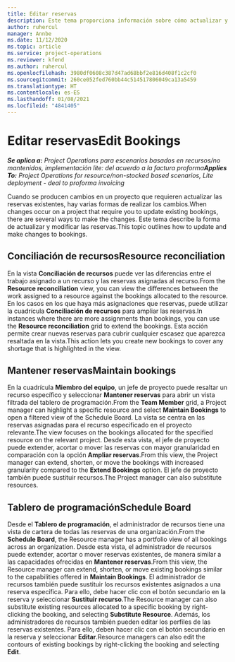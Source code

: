 ```yaml
---
title: Editar reservas
description: Este tema proporciona información sobre cómo actualizar y modificar las reservas.
author: ruhercul
manager: Annbe
ms.date: 11/12/2020
ms.topic: article
ms.service: project-operations
ms.reviewer: kfend
ms.author: ruhercul
ms.openlocfilehash: 3980df0608c387d47ad68bbf2e816d408f1c2cf0
ms.sourcegitcommit: 260ce052fed760bb44c514517806049ca13a5459
ms.translationtype: HT
ms.contentlocale: es-ES
ms.lasthandoff: 01/08/2021
ms.locfileid: "4841405"
---
```

# <a name="edit-bookings"></a><span data-ttu-id="7c691-103">Editar reservas</span><span class="sxs-lookup"><span data-stu-id="7c691-103">Edit Bookings</span></span>

<span data-ttu-id="7c691-104">_**Se aplica a:** Project Operations para escenarios basados en recursos/no mantenidos, implementación lite: del acuerdo a la factura proforma_</span><span class="sxs-lookup"><span data-stu-id="7c691-104">_**Applies To:** Project Operations for resource/non-stocked based scenarios, Lite deployment - deal to proforma invoicing_</span></span>


<span data-ttu-id="7c691-105">Cuando se producen cambios en un proyecto que requieren actualizar las reservas existentes, hay varias formas de realizar los cambios.</span><span class="sxs-lookup"><span data-stu-id="7c691-105">When changes occur on a project that require you to update existing bookings, there are several ways to make the changes.</span></span> <span data-ttu-id="7c691-106">Este tema describe la forma de actualizar y modificar las reservas.</span><span class="sxs-lookup"><span data-stu-id="7c691-106">This topic outlines how to update and make changes to bookings.</span></span>

## <a name="resource-reconciliation"></a><span data-ttu-id="7c691-107">Conciliación de recursos</span><span class="sxs-lookup"><span data-stu-id="7c691-107">Resource reconciliation</span></span>

<span data-ttu-id="7c691-108">En la vista **Conciliación de recursos** puede ver las diferencias entre el trabajo asignado a un recurso y las reservas asignadas al recurso.</span><span class="sxs-lookup"><span data-stu-id="7c691-108">From the **Resource reconciliation** view, you can view the differences between the work assigned to a resource against the bookings allocated to the resource.</span></span> <span data-ttu-id="7c691-109">En los casos en los que haya más asignaciones que reservas, puede utilizar la cuadrícula **Conciliación de recursos** para ampliar las reservas.</span><span class="sxs-lookup"><span data-stu-id="7c691-109">In instances where there are more assignments than bookings, you can use the **Resource reconciliation** grid to extend the bookings.</span></span> <span data-ttu-id="7c691-110">Esta acción permite crear nuevas reservas para cubrir cualquier escasez que aparezca resaltada en la vista.</span><span class="sxs-lookup"><span data-stu-id="7c691-110">This action lets you create new bookings to cover any shortage that is highlighted in the view.</span></span>

## <a name="maintain-bookings"></a><span data-ttu-id="7c691-111">Mantener reservas</span><span class="sxs-lookup"><span data-stu-id="7c691-111">Maintain bookings</span></span>

<span data-ttu-id="7c691-112">En la cuadrícula **Miembro del equipo**, un jefe de proyecto puede resaltar un recurso específico y seleccionar **Mantener reservas** para abrir un vista filtrada del tablero de programación.</span><span class="sxs-lookup"><span data-stu-id="7c691-112">From the **Team Member** grid, a Project manager can highlight a specific resource and select **Maintain Bookings** to open a filtered view of the Schedule Board.</span></span> <span data-ttu-id="7c691-113">La vista se centra en las reservas asignadas para el recurso especificado en el proyecto relevante.</span><span class="sxs-lookup"><span data-stu-id="7c691-113">The view focuses on the bookings allocated for the specified resource on the relevant project.</span></span> <span data-ttu-id="7c691-114">Desde esta vista, el jefe de proyecto puede extender, acortar o mover las reservas con mayor granularidad en comparación con la opción **Ampliar reservas**.</span><span class="sxs-lookup"><span data-stu-id="7c691-114">From this view, the Project manager can extend, shorten, or move the bookings with increased granularity compared to the **Extend Bookings** option.</span></span> <span data-ttu-id="7c691-115">El jefe de proyecto también puede sustituir recursos.</span><span class="sxs-lookup"><span data-stu-id="7c691-115">The Project manager can also substitute resources.</span></span>

## <a name="schedule-board"></a><span data-ttu-id="7c691-116">Tablero de programación</span><span class="sxs-lookup"><span data-stu-id="7c691-116">Schedule Board</span></span>

<span data-ttu-id="7c691-117">Desde el **Tablero de programación**, el administrador de recursos tiene una vista de cartera de todas las reservas de una organización.</span><span class="sxs-lookup"><span data-stu-id="7c691-117">From the **Schedule Board**, the Resource manager has a portfolio view of all bookings across an organization.</span></span> <span data-ttu-id="7c691-118">Desde esta vista, el administrador de recursos puede extender, acortar o mover reservas existentes, de manera similar a las capacidades ofrecidas en **Mantener reservas**.</span><span class="sxs-lookup"><span data-stu-id="7c691-118">From this view, the Resource manager can extend, shorten, or move existing bookings similar to the capabilities offered in **Maintain Bookings**.</span></span> <span data-ttu-id="7c691-119">El administrador de recursos también puede sustituir los recursos existentes asignados a una reserva específica. Para ello, debe hacer clic con el botón secundario en la reserva y seleccionar **Sustituir recurso**.</span><span class="sxs-lookup"><span data-stu-id="7c691-119">The Resource manager can also substitute existing resources allocated to a specific booking by right-clicking the booking, and selecting **Substitute Resource**.</span></span> <span data-ttu-id="7c691-120">Además, los administradores de recursos también pueden editar los perfiles de las reservas existentes. Para ello, deben hacer clic con el botón secundario en la reserva y seleccionar **Editar**.</span><span class="sxs-lookup"><span data-stu-id="7c691-120">Resource managers can also edit the contours of existing bookings by right-clicking the booking and selecting **Edit**.</span></span>
